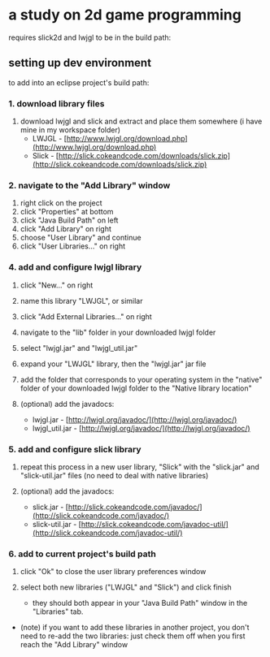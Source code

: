 # a study on 2d game programming

requires slick2d and lwjgl to be in the build path:


## setting up dev environment

to add into an eclipse project's build path:

### 1. download library files

1. download lwjgl and slick and extract and place them somewhere (i have mine in my workspace folder)
	* LWJGL - [http://www.lwjgl.org/download.php](http://www.lwjgl.org/download.php)
	* Slick - [http://slick.cokeandcode.com/downloads/slick.zip](http://slick.cokeandcode.com/downloads/slick.zip)


### 2. navigate to the "Add Library" window

1. right click on the project
2. click "Properties" at bottom
3. click "Java Build Path" on left
4. click "Add Library" on right
5. choose "User Library" and continue
6. click "User Libraries…" on right
	
### 4. add and configure lwjgl library

1. click "New…" on right
2. name this library "LWJGL", or similar
3. click "Add External Libraries…" on right
4. navigate to the "lib" folder in your downloaded lwjgl folder
5. select "lwjgl.jar" and "lwjgl_util.jar"
6. expand your "LWJGL" library, then the "lwjgl.jar" jar file
7. add the folder that corresponds to your operating system in the "native" folder of your downloaded lwjgl folder to the "Native library location"
8. (optional) add the javadocs:

	* lwjgl.jar - [http://lwjgl.org/javadoc/](http://lwjgl.org/javadoc/)
	* lwjgl_util.jar - [http://lwjgl.org/javadoc/](http://lwjgl.org/javadoc/)

### 5. add and configure slick library

1. repeat this process in a new user library, "Slick" with the "slick.jar" and "slick-util.jar" files (no need to deal with native libraries)
2. (optional) add the javadocs:

	* slick.jar - [http://slick.cokeandcode.com/javadoc/](http://slick.cokeandcode.com/javadoc/)
	* slick-util.jar - [http://slick.cokeandcode.com/javadoc-util/](http://slick.cokeandcode.com/javadoc-util/)

### 6. add to current project's build path

1. click "Ok" to close the user library preferences window
2. select both new libraries ("LWJGL" and "Slick") and click finish

	* they should both appear in your "Java Build Path" window in the "Libraries" tab.

* (note) if you want to add these libraries in another project, you don't need to re-add the two libraries: just check them off when you first reach the "Add Library" window